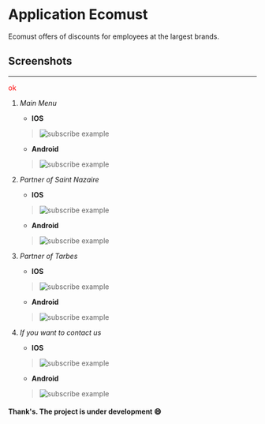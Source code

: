 # Application Ecomust

Ecomust offers of discounts for employees at the largest brands.


## Screenshots

-------------------

<p style="color:red">ok</p>

  1. *Main Menu*
      * **IOS**
     >![subscribe example](./image/notfound.png)
      * **Android**
     >![subscribe example](./image/notfound.png)

  2. *Partner of Saint Nazaire* 
      * **IOS**
     >![subscribe example](./image/notfound.png)
      * **Android**
     >![subscribe example](./image/notfound.png)

  3. *Partner of Tarbes*
      * **IOS**
     >![subscribe example](./image/notfound.png)
      * **Android**
     >![subscribe example](./image/notfound.png)

  3. *If you want to contact us*
      * **IOS**
     >![subscribe example](./image/notfound.png)
      * **Android**
     >![subscribe example](./image/notfound.png)



#### Thank's. The project is under development :smile:
